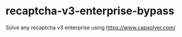 # recaptcha-v3-enterprise-bypass
Solve any recaptcha v3 enterprise using https://www.capsolver.com/



                                                                                                                    